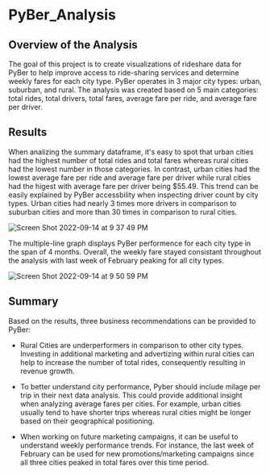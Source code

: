 # PyBer_Analysis

## Overview of the Analysis

The goal of this project is to create visualizations of rideshare data for PyBer to help improve access to ride-sharing services and determine weekly fares for each city type. PyBer operates in 3 major city types: urban, suburban, and rural. The analysis was created based on 5 main categories: total rides, total drivers, total fares, average fare per ride, and average fare per driver. 

## Results

When analizing the summary dataframe, it's easy to spot that urban cities had the highest number of total rides and total fares whereas rural cities had the lowest number in those categories. In contrast, urban cities had the lowest average fare per ride and average fare per driver while rural cities had the higest with average fare per driver being $55.49. This trend can be easily explained by PyBer accessbility when inspecting driver count by city types. Urban cities had nearly 3 times more drivers in comparison to suburban cities and more than 30 times in comparison to rural cities. 

![Screen Shot 2022-09-14 at 9 37 49 PM](https://user-images.githubusercontent.com/110862261/190302137-ea103943-f17c-42a8-9a44-3b0b04bd7c60.png)

The multiple-line graph displays PyBer performence for each city type in the span of 4 months. Overall, the weekly fare stayed consistant throughout the analysis with last week of February peaking for all city types. 

![Screen Shot 2022-09-14 at 9 50 59 PM](https://user-images.githubusercontent.com/110862261/190303319-3e1b4302-a184-4b9f-991b-7ef9d786fc63.png)

## Summary

Based on the results, three business recommendations can be provided to PyBer:

* Rural Cities are underperformers in comparison to other city types. Investing in additional marketing and advertizing within rural cities can help to increase the number of total rides, consequently resulting in revenue growth. 

* To better understand city performance, Pyber should include milage per trip in their next data analysis. This could provide additional insight when analyzing average fares per cities. For example, urban cities usually tend to have shorter trips whereas rural cities might be longer based on their geographical positioning.

* When working on future marketing campaigns, it can be useful to understand weekly performance trends. For instance, the last week of February can be used for new promotions/marketing campaigns since all three cities peaked in total fares over this time period.
